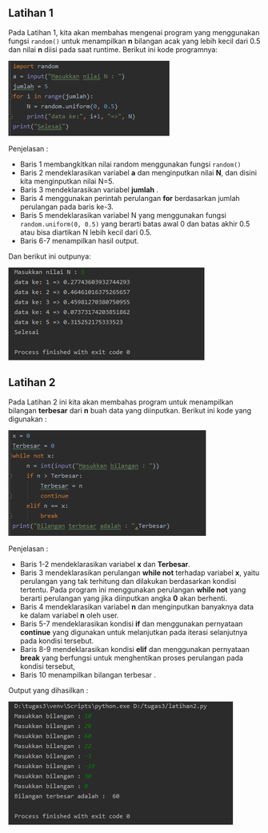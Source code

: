 ## Latihan 1

Pada Latihan 1, kita akan membahas mengenai program yang menggunakan fungsi `random()` untuk menampilkan **n** bilangan acak yang lebih kecil dari 0.5 dan nilai **n** diisi pada saat runtime. Berikut ini kode programnya:

![enter image description here](https://github.com/kameliacindy/labpy03/blob/master/img/lat1.PNG)

Penjelasan :

 - Baris 1 membangkitkan nilai random menggunakan  fungsi `random()`
 - Baris 2 mendeklarasikan variabel **a** dan menginputkan nilai **N**, dan disini kita menginputkan nilai N=5.
 - Baris 3 mendeklarasikan variabel **jumlah** .
 - Baris 4 menggunakan perintah perulangan **for** berdasarkan jumlah perulangan pada baris ke-3.
 - Baris 5 mendeklarasikan variabel N yang menggunakan fungsi `random.uniform(0, 0.5)` yang berarti batas awal 0 dan batas akhir 0.5 atau bisa diartikan N lebih kecil dari 0.5.
 - Baris 6-7 menampilkan hasil output.
 
 Dan berikut ini outpunya:
 
 ![enter image description here](https://github.com/kameliacindy/labpy03/blob/master/img/op1.PNG)

## Latihan 2

Pada Latihan 2 ini kita akan membahas program untuk menampilkan bilangan **terbesar** dari **n** buah data yang diinputkan. Berikut ini kode yang digunakan :

![enter image description here](https://github.com/kameliacindy/labpy03/blob/master/img/lat2.PNG)

Penjelasan :

 - Baris 1-2 mendeklarasikan variabel **x** dan **Terbesar**.
 - Baris 3 mendeklarasikan perulangan **while not** terhadap variabel **x**, yaitu perulangan yang tak terhitung dan  dilakukan berdasarkan kondisi tertentu. Pada program ini menggunakan perulangan **while not** yang berarti perulangan yang jika diinputkan angka **0** akan berhenti.
 - Baris 4 mendeklarasikan variabel **n** dan menginputkan banyaknya data ke dalam variabel **n** oleh user.
 - Baris 5-7 mendeklarasikan kondisi **if** dan menggunakan pernyataan **continue** yang digunakan untuk melanjutkan pada iterasi selanjutnya pada kondisi tersebut.
 - Baris 8-9 mendeklarasikan kondisi **elif**  dan menggunakan pernyataan **break** yang berfungsi untuk menghentikan proses perulangan pada kondisi tersebut,
 - Baris 10 menampilkan bilangan terbesar .
 
 Output yang dihasilkan :
 
 ![enter image description here](https://github.com/kameliacindy/labpy03/blob/master/img/op2.PNG)

